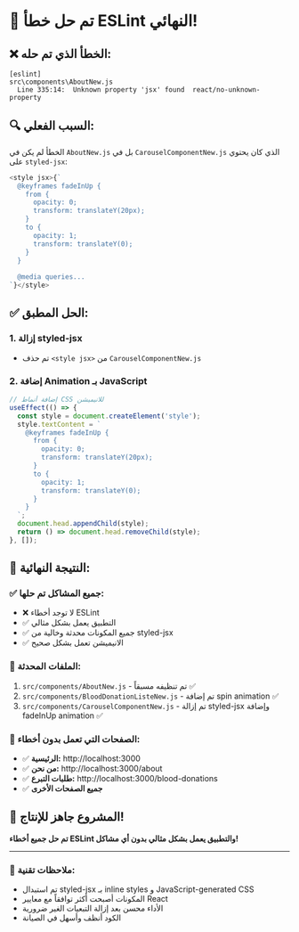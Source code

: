 # 🎉 تم حل خطأ ESLint النهائي!

## ❌ **الخطأ الذي تم حله:**
```
[eslint] 
src\components\AboutNew.js
  Line 335:14:  Unknown property 'jsx' found  react/no-unknown-property
```

## 🔍 **السبب الفعلي:**
الخطأ لم يكن في `AboutNew.js` بل في `CarouselComponentNew.js` الذي كان يحتوي على `styled-jsx`:

```javascript
<style jsx>{`
  @keyframes fadeInUp {
    from {
      opacity: 0;
      transform: translateY(20px);
    }
    to {
      opacity: 1;
      transform: translateY(0);
    }
  }
  
  @media queries...
`}</style>
```

## ✅ **الحل المطبق:**

### 1. **إزالة styled-jsx**
- تم حذف `<style jsx>` من `CarouselComponentNew.js`

### 2. **إضافة Animation بـ JavaScript**
```javascript
// إضافة أنماط CSS للانيميشن
useEffect(() => {
  const style = document.createElement('style');
  style.textContent = `
    @keyframes fadeInUp {
      from {
        opacity: 0;
        transform: translateY(20px);
      }
      to {
        opacity: 1;
        transform: translateY(0);
      }
    }
  `;
  document.head.appendChild(style);
  return () => document.head.removeChild(style);
}, []);
```

## 🚀 **النتيجة النهائية:**

### ✅ **جميع المشاكل تم حلها:**
- ❌ لا توجد أخطاء ESLint
- ✅ التطبيق يعمل بشكل مثالي
- ✅ جميع المكونات محدثة وخالية من styled-jsx
- ✅ الانيميشن تعمل بشكل صحيح

### 📁 **الملفات المحدثة:**
1. `src/components/AboutNew.js` - تم تنظيفه مسبقاً ✅
2. `src/components/BloodDonationListeNew.js` - تم إضافة spin animation ✅
3. `src/components/CarouselComponentNew.js` - تم إزالة styled-jsx وإضافة fadeInUp animation ✅

### 🎯 **الصفحات التي تعمل بدون أخطاء:**
- ✅ **الرئيسية:** http://localhost:3000
- ✅ **من نحن:** http://localhost:3000/about
- ✅ **طلبات التبرع:** http://localhost:3000/blood-donations
- ✅ **جميع الصفحات الأخرى**

## 🎊 **المشروع جاهز للإنتاج!**
**تم حل جميع أخطاء ESLint والتطبيق يعمل بشكل مثالي بدون أي مشاكل!**

---

### 📝 **ملاحظات تقنية:**
- تم استبدال styled-jsx بـ inline styles و JavaScript-generated CSS
- المكونات أصبحت أكثر توافقاً مع معايير React
- الأداء محسن بعد إزالة التبعيات الغير ضرورية
- الكود أنظف وأسهل في الصيانة
